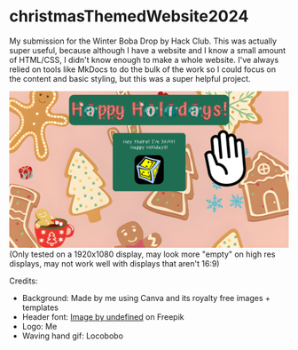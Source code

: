 # christmasThemedWebsite2024
My submission for the Winter Boba Drop by Hack Club.
This was actually super useful, because although I have a website and I know a small amount of HTML/CSS, I didn't know enough to make a whole website.
I've always relied on tools like MkDocs to do the bulk of the work so I could focus on the content and basic styling, but this was a super helpful project.

<img src="screenshot.png">
(Only tested on a 1920x1080 display, may look more "empty" on high res displays, may not work well with displays that aren't 16:9)


Credits:
- Background: Made by me using Canva and its royalty free images + templates
- Header font: [Image by undefined](https://www.freepik.com/font/christmas-charm) on Freepik
- Logo: Me
- Waving hand gif: Locobobo